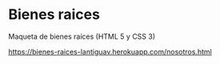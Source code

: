 # Bienes raices
Maqueta de bienes raíces (HTML 5 y CSS 3)

https://bienes-raices-lantiguav.herokuapp.com/nosotros.html
